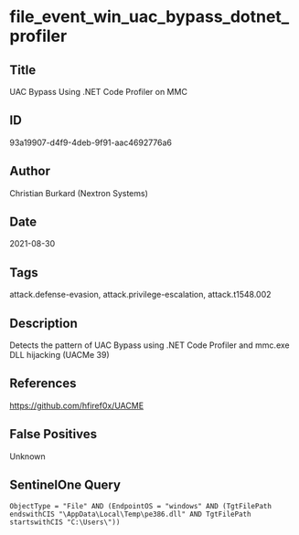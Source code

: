 # file_event_win_uac_bypass_dotnet_profiler

## Title
UAC Bypass Using .NET Code Profiler on MMC

## ID
93a19907-d4f9-4deb-9f91-aac4692776a6

## Author
Christian Burkard (Nextron Systems)

## Date
2021-08-30

## Tags
attack.defense-evasion, attack.privilege-escalation, attack.t1548.002

## Description
Detects the pattern of UAC Bypass using .NET Code Profiler and mmc.exe DLL hijacking (UACMe 39)

## References
https://github.com/hfiref0x/UACME

## False Positives
Unknown

## SentinelOne Query
```
ObjectType = "File" AND (EndpointOS = "windows" AND (TgtFilePath endswithCIS "\AppData\Local\Temp\pe386.dll" AND TgtFilePath startswithCIS "C:\Users\"))

```